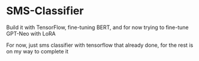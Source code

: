 # SMS-Classifier
Build it with TensorFlow, fine-tuning BERT, and for now trying to fine-tune GPT-Neo with LoRA

For now, just sms classifier with tensorflow that already done, for the rest is on my way to complete it

